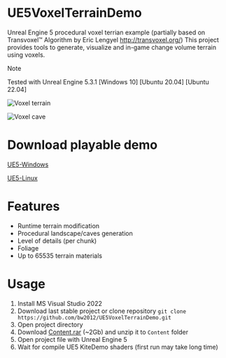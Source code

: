 # UE5VoxelTerrainDemo
Unreal Engine 5 procedural voxel terrian example (partially based on Transvoxel™ Algorithm by Eric Lengyel http://transvoxel.org/)
This project provides tools to generate, visualize and in-game change volume terrain using voxels.

> [!NOTE]  
> Tested with Unreal Engine 5.3.1 [Windows 10] [Ubuntu 20.04] [Ubuntu 22.04]

![Voxel terrain](https://github.com/bw2012/UE5VoxelTerrainDemo/blob/master/demo.gif?raw=true)

![Voxel cave](https://github.com/bw2012/UE5VoxelTerrainDemo/blob/master/cave_demo.gif?raw=true)


# Download playable demo
[UE5-Windows](https://cutt.ly/z2yhLnA) 

[UE5-Linux](https://cutt.ly/2wg9WiIT) 


# Features
* Runtime terrain modification
* Procedural landscape/caves generation
* Level of details (per chunk)
* Foliage
* Up to 65535 terrain materials

# Usage
1. Install MS Visual Studio 2022
2. Download last stable project or clone repository ```git clone https://github.com/bw2012/UE5VoxelTerrainDemo.git```
3. Open project directory 
4. Download [Content.rar](https://drive.google.com/file/d/1M5g3yNBzTpMd4YA3FUJi72maObA_pDXE/view?usp=share_link) (~2Gb) and unzip it to ```Content``` folder
5. Open project file with Unreal Engine 5
6. Wait for compile UE5 KiteDemo shaders (first run may take long time)
